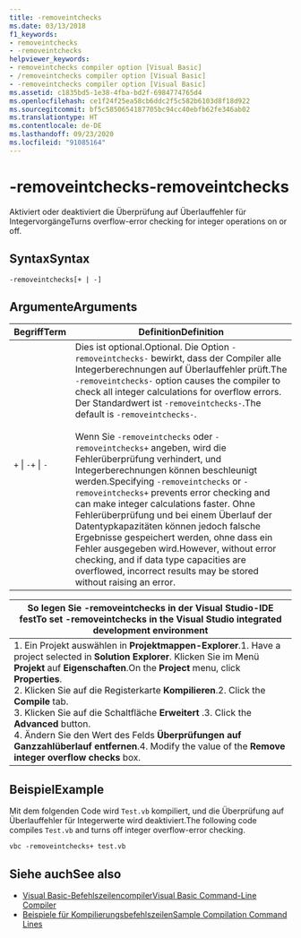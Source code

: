 ```yaml
---
title: -removeintchecks
ms.date: 03/13/2018
f1_keywords:
- removeintchecks
- -removeintchecks
helpviewer_keywords:
- removeintchecks compiler option [Visual Basic]
- /removeintchecks compiler option [Visual Basic]
- -removeintchecks compiler option [Visual Basic]
ms.assetid: c1835bd5-1e38-4fba-bd2f-6984774765d4
ms.openlocfilehash: ce1f24f25ea58cb6ddc2f5c582b6103d8f18d922
ms.sourcegitcommit: bf5c5850654187705bc94cc40ebfb62fe346ab02
ms.translationtype: HT
ms.contentlocale: de-DE
ms.lasthandoff: 09/23/2020
ms.locfileid: "91085164"
---
```

# <a name="-removeintchecks"></a><span data-ttu-id="67b92-102">-removeintchecks</span><span class="sxs-lookup"><span data-stu-id="67b92-102">-removeintchecks</span></span>

<span data-ttu-id="67b92-103">Aktiviert oder deaktiviert die Überprüfung auf Überlauffehler für Integervorgänge</span><span class="sxs-lookup"><span data-stu-id="67b92-103">Turns overflow-error checking for integer operations on or off.</span></span>  
  
## <a name="syntax"></a><span data-ttu-id="67b92-104">Syntax</span><span class="sxs-lookup"><span data-stu-id="67b92-104">Syntax</span></span>  
  
```console  
-removeintchecks[+ | -]  
```  
  
## <a name="arguments"></a><span data-ttu-id="67b92-105">Argumente</span><span class="sxs-lookup"><span data-stu-id="67b92-105">Arguments</span></span>  
  
|<span data-ttu-id="67b92-106">Begriff</span><span class="sxs-lookup"><span data-stu-id="67b92-106">Term</span></span>|<span data-ttu-id="67b92-107">Definition</span><span class="sxs-lookup"><span data-stu-id="67b92-107">Definition</span></span>|  
|---|---|  
|<span data-ttu-id="67b92-108">`+` &#124; `-`</span><span class="sxs-lookup"><span data-stu-id="67b92-108">`+` &#124; `-`</span></span>|<span data-ttu-id="67b92-109">Dies ist optional.</span><span class="sxs-lookup"><span data-stu-id="67b92-109">Optional.</span></span> <span data-ttu-id="67b92-110">Die Option `-removeintchecks-` bewirkt, dass der Compiler alle Integerberechnungen auf Überlauffehler prüft.</span><span class="sxs-lookup"><span data-stu-id="67b92-110">The `-removeintchecks-` option causes the compiler to check all integer calculations for overflow errors.</span></span> <span data-ttu-id="67b92-111">Der Standardwert ist `-removeintchecks-`.</span><span class="sxs-lookup"><span data-stu-id="67b92-111">The default is `-removeintchecks-`.</span></span><br /><br /> <span data-ttu-id="67b92-112">Wenn Sie `-removeintchecks` oder `-removeintchecks+` angeben, wird die Fehlerüberprüfung verhindert, und Integerberechnungen können beschleunigt werden.</span><span class="sxs-lookup"><span data-stu-id="67b92-112">Specifying `-removeintchecks` or `-removeintchecks+` prevents error checking and can make integer calculations faster.</span></span> <span data-ttu-id="67b92-113">Ohne Fehlerüberprüfung und bei einem Überlauf der Datentypkapazitäten können jedoch falsche Ergebnisse gespeichert werden, ohne dass ein Fehler ausgegeben wird.</span><span class="sxs-lookup"><span data-stu-id="67b92-113">However, without error checking, and if data type capacities are overflowed, incorrect results may be stored without raising an error.</span></span>|  
  
|<span data-ttu-id="67b92-114">So legen Sie -removeintchecks in der Visual Studio-IDE fest</span><span class="sxs-lookup"><span data-stu-id="67b92-114">To set -removeintchecks in the Visual Studio integrated development environment</span></span>|  
|---|  
|<span data-ttu-id="67b92-115">1.  Ein Projekt auswählen in **Projektmappen-Explorer**.</span><span class="sxs-lookup"><span data-stu-id="67b92-115">1.  Have a project selected in **Solution Explorer**.</span></span> <span data-ttu-id="67b92-116">Klicken Sie im Menü **Projekt** auf **Eigenschaften**.</span><span class="sxs-lookup"><span data-stu-id="67b92-116">On the **Project** menu, click **Properties**.</span></span> <br /><span data-ttu-id="67b92-117">2.  Klicken Sie auf die Registerkarte **Kompilieren**.</span><span class="sxs-lookup"><span data-stu-id="67b92-117">2.  Click the **Compile** tab.</span></span><br /><span data-ttu-id="67b92-118">3.  Klicken Sie auf die Schaltfläche **Erweitert** .</span><span class="sxs-lookup"><span data-stu-id="67b92-118">3.  Click the **Advanced** button.</span></span><br /><span data-ttu-id="67b92-119">4.  Ändern Sie den Wert des Felds **Überprüfungen auf Ganzzahlüberlauf entfernen**.</span><span class="sxs-lookup"><span data-stu-id="67b92-119">4.  Modify the value of the **Remove integer overflow checks** box.</span></span>|  
  
## <a name="example"></a><span data-ttu-id="67b92-120">Beispiel</span><span class="sxs-lookup"><span data-stu-id="67b92-120">Example</span></span>  

 <span data-ttu-id="67b92-121">Mit dem folgenden Code wird `Test.vb` kompiliert, und die Überprüfung auf Überlauffehler für Integerwerte wird deaktiviert.</span><span class="sxs-lookup"><span data-stu-id="67b92-121">The following code compiles `Test.vb` and turns off integer overflow-error checking.</span></span>  
  
```console
vbc -removeintchecks+ test.vb  
```  
  
## <a name="see-also"></a><span data-ttu-id="67b92-122">Siehe auch</span><span class="sxs-lookup"><span data-stu-id="67b92-122">See also</span></span>

- [<span data-ttu-id="67b92-123">Visual Basic-Befehlszeilencompiler</span><span class="sxs-lookup"><span data-stu-id="67b92-123">Visual Basic Command-Line Compiler</span></span>](index.md)
- [<span data-ttu-id="67b92-124">Beispiele für Kompilierungsbefehlszeilen</span><span class="sxs-lookup"><span data-stu-id="67b92-124">Sample Compilation Command Lines</span></span>](sample-compilation-command-lines.md)

